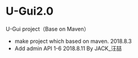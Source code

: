 # U-Gui2.0
U-Gui project（Base on Maven）
* make project which based on maven. 2018.8.3
* Add admin API 1-6 2018.8.11 By JACK_汪喆

